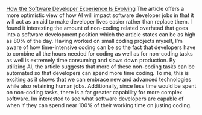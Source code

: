 [How the Software Developer Experience Is Evolving](https://www.eetimes.eu/how-the-software-developer-experience-is-evolving/)
The article offers a more optimistic view of how AI will impact software developer jobs in that it will act as an aid to make developer lives easier rather than replace them. I found it interesting the amount of non-coding related overhead that goes into a software development position which the article states can be as high as 80% of the day. Having worked on small coding projects myself, I’m aware of how time-intensive coding can be so the fact that developers have to combine all the hours needed for coding as well as for non-coding tasks as well is extremely time consuming and slows down production. By utilizing AI, the article suggests that more of these non-coding tasks can be automated so that developers can spend more time coding. To me, this is exciting as it shows that we can embrace new and advanced technologies while also retaining human jobs. Additionally, since less time would be spent on non-coding tasks, there is a far greater capability for more complex software. Im interested to see what software developers are capable of when if they can spend near 100% of their working time on justing coding. 